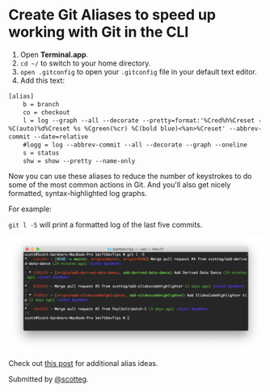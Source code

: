 # Create Git Aliases to speed up working with Git in the CLI

1. Open **Terminal.app**.
2. `cd ~/` to switch to your home directory.
3. `open .gitconfig` to open your `.gitconfig` file in your default text editor.
4. Add this text:
```
[alias]
    b = branch
    co = checkout
    l = log --graph --all --decorate --pretty=format:'%Cred%h%Creset -%C(auto)%d%Creset %s %Cgreen(%cr) %C(bold blue)<%an>%Creset' --abbrev-commit --date=relative
	#logg = log --abbrev-commit --all --decorate --graph --oneline
    s = status
    shw = show --pretty --name-only
```

Now you can use these aliases to reduce the number of keystrokes to do some of the most common actions in Git. And you'll also get nicely formatted, syntax-highlighted log graphs.

For example:

`git l -5` will print a formatted log of the last five commits.

![](gitl.png)

Check out [this post](https://haacked.com/archive/2014/07/28/github-flow-aliases/) for additional alias ideas.

Submitted by [@scotteg](https://twitter.com/scotteg).
